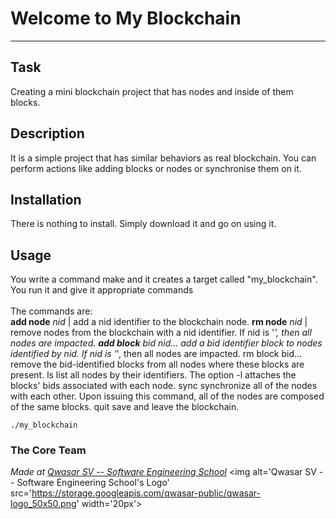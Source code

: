 # Welcome to My Blockchain
***

## Task
Creating a mini blockchain project that has nodes and inside of them blocks.

## Description
It is a simple project that has similar behaviors as real blockchain. You can perform actions like adding blocks or nodes or synchronise them on it.

## Installation
There is nothing to install. Simply download it and go on using it.

## Usage
You write a command make and it creates a target called "my_blockchain". You run it and give it appropriate commands
<br><br>The commands are:<br>
    <b>add node</b> <i>nid</i> | add a nid identifier to the blockchain node.
    <b>rm node</b> <i>nid</i>  | remove nodes from the blockchain with a nid identifier. If nid is '*', then all nodes are impacted.
    <b>add block</b> bid nid... add a bid identifier block to nodes identified by nid. If nid is '*', then all nodes are impacted.
rm block bid... remove the bid-identified blocks from all nodes where these blocks are present.
ls list all nodes by their identifiers. The option -l attaches the blocks' bids associated with each node.
sync synchronize all of the nodes with each other. Upon issuing this command, all of the nodes are composed of the same blocks.
quit save and leave the blockchain.
```
./my_blockchain
```

### The Core Team


<span><i>Made at <a href='https://qwasar.io'>Qwasar SV -- Software Engineering School</a></i></span>
<span><img alt='Qwasar SV -- Software Engineering School's Logo' src='https://storage.googleapis.com/qwasar-public/qwasar-logo_50x50.png' width='20px'></span>
